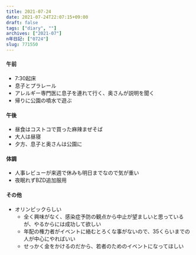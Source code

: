 ```yaml
---
title: 2021-07-24
date: 2021-07-24T22:07:15+09:00
draft: false
tags: ["diary", ""]
archives: ["2021-07"]
n年日記: ["0724"]
slug: 771550
---
```

#### 午前
- 7:30起床
- 息子とプラレール
- アレルギー専門医に息子を連れて行く、奥さんが説明を聞く
- 帰りに公園の噴水で遊ぶ
#### 午後
- 昼食はコストコで買った麻辣まぜそば
- 大人は昼寝
- 夕方、息子と奥さんは公園に
#### 体調
- 人事レビューが来週で休みも明日までなので気が重い
- 夜眠れずBZD追加服用
#### その他
- オリンピックらしい
  - 全く興味がなく、感染症予防の観点から中止が望ましいと思っているが、やるからには成功して欲しい
  - 年配の権力者がイベントに絡むとろくな事がないので、35くらいまでの人が中心にやればいい
  - せっかく金をかけるのだから、若者のためのイベントになってほしい